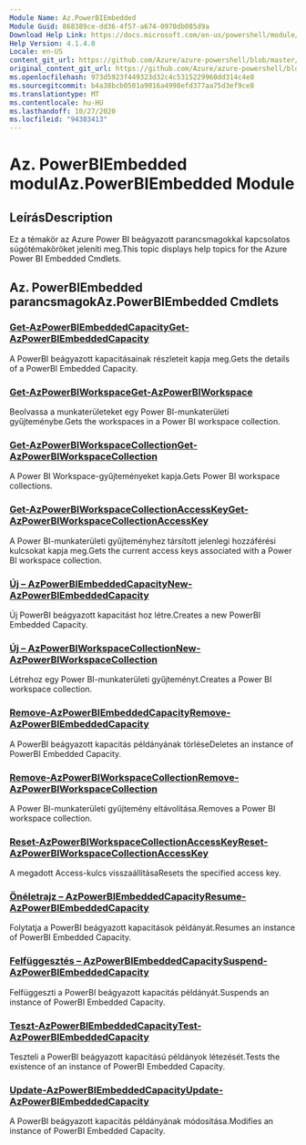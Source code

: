 ```yaml
---
Module Name: Az.PowerBIEmbedded
Module Guid: 868389ce-dd36-4f57-a674-0970db085d9a
Download Help Link: https://docs.microsoft.com/en-us/powershell/module/az.powerbiembedded
Help Version: 4.1.4.0
Locale: en-US
content_git_url: https://github.com/Azure/azure-powershell/blob/master/src/PowerBIEmbedded/PowerBIEmbedded/help/Az.PowerBIEmbedded.md
original_content_git_url: https://github.com/Azure/azure-powershell/blob/master/src/PowerBIEmbedded/PowerBIEmbedded/help/Az.PowerBIEmbedded.md
ms.openlocfilehash: 973d5923f449323d32c4c5315229960dd314c4e8
ms.sourcegitcommit: b4a38bcb0501a9016a4998efd377aa75d3ef9ce8
ms.translationtype: MT
ms.contentlocale: hu-HU
ms.lasthandoff: 10/27/2020
ms.locfileid: "94303413"
---
```

# <span data-ttu-id="24092-101">Az. PowerBIEmbedded modul</span><span class="sxs-lookup"><span data-stu-id="24092-101">Az.PowerBIEmbedded Module</span></span>
## <span data-ttu-id="24092-102">Leírás</span><span class="sxs-lookup"><span data-stu-id="24092-102">Description</span></span>
<span data-ttu-id="24092-103">Ez a témakör az Azure Power BI beágyazott parancsmagokkal kapcsolatos súgótémaköröket jeleníti meg.</span><span class="sxs-lookup"><span data-stu-id="24092-103">This topic displays help topics for the Azure Power BI Embedded Cmdlets.</span></span>

## <span data-ttu-id="24092-104">Az. PowerBIEmbedded parancsmagok</span><span class="sxs-lookup"><span data-stu-id="24092-104">Az.PowerBIEmbedded Cmdlets</span></span>
### [<span data-ttu-id="24092-105">Get-AzPowerBIEmbeddedCapacity</span><span class="sxs-lookup"><span data-stu-id="24092-105">Get-AzPowerBIEmbeddedCapacity</span></span>](Get-AzPowerBIEmbeddedCapacity.md)
<span data-ttu-id="24092-106">A PowerBI beágyazott kapacitásainak részleteit kapja meg.</span><span class="sxs-lookup"><span data-stu-id="24092-106">Gets the details of a PowerBI Embedded Capacity.</span></span>

### [<span data-ttu-id="24092-107">Get-AzPowerBIWorkspace</span><span class="sxs-lookup"><span data-stu-id="24092-107">Get-AzPowerBIWorkspace</span></span>](Get-AzPowerBIWorkspace.md)
<span data-ttu-id="24092-108">Beolvassa a munkaterületeket egy Power BI-munkaterületi gyűjteménybe.</span><span class="sxs-lookup"><span data-stu-id="24092-108">Gets the workspaces in a Power BI workspace collection.</span></span>

### [<span data-ttu-id="24092-109">Get-AzPowerBIWorkspaceCollection</span><span class="sxs-lookup"><span data-stu-id="24092-109">Get-AzPowerBIWorkspaceCollection</span></span>](Get-AzPowerBIWorkspaceCollection.md)
<span data-ttu-id="24092-110">A Power BI Workspace-gyűjteményeket kapja.</span><span class="sxs-lookup"><span data-stu-id="24092-110">Gets Power BI workspace collections.</span></span>

### [<span data-ttu-id="24092-111">Get-AzPowerBIWorkspaceCollectionAccessKey</span><span class="sxs-lookup"><span data-stu-id="24092-111">Get-AzPowerBIWorkspaceCollectionAccessKey</span></span>](Get-AzPowerBIWorkspaceCollectionAccessKey.md)
<span data-ttu-id="24092-112">A Power BI-munkaterületi gyűjteményhez társított jelenlegi hozzáférési kulcsokat kapja meg.</span><span class="sxs-lookup"><span data-stu-id="24092-112">Gets the current access keys associated with a Power BI workspace collection.</span></span>

### [<span data-ttu-id="24092-113">Új – AzPowerBIEmbeddedCapacity</span><span class="sxs-lookup"><span data-stu-id="24092-113">New-AzPowerBIEmbeddedCapacity</span></span>](New-AzPowerBIEmbeddedCapacity.md)
<span data-ttu-id="24092-114">Új PowerBI beágyazott kapacitást hoz létre.</span><span class="sxs-lookup"><span data-stu-id="24092-114">Creates a new PowerBI Embedded Capacity.</span></span>

### [<span data-ttu-id="24092-115">Új – AzPowerBIWorkspaceCollection</span><span class="sxs-lookup"><span data-stu-id="24092-115">New-AzPowerBIWorkspaceCollection</span></span>](New-AzPowerBIWorkspaceCollection.md)
<span data-ttu-id="24092-116">Létrehoz egy Power BI-munkaterületi gyűjteményt.</span><span class="sxs-lookup"><span data-stu-id="24092-116">Creates a Power BI workspace collection.</span></span>

### [<span data-ttu-id="24092-117">Remove-AzPowerBIEmbeddedCapacity</span><span class="sxs-lookup"><span data-stu-id="24092-117">Remove-AzPowerBIEmbeddedCapacity</span></span>](Remove-AzPowerBIEmbeddedCapacity.md)
<span data-ttu-id="24092-118">A PowerBI beágyazott kapacitás példányának törlése</span><span class="sxs-lookup"><span data-stu-id="24092-118">Deletes an instance of PowerBI Embedded Capacity.</span></span>

### [<span data-ttu-id="24092-119">Remove-AzPowerBIWorkspaceCollection</span><span class="sxs-lookup"><span data-stu-id="24092-119">Remove-AzPowerBIWorkspaceCollection</span></span>](Remove-AzPowerBIWorkspaceCollection.md)
<span data-ttu-id="24092-120">A Power BI-munkaterületi gyűjtemény eltávolítása.</span><span class="sxs-lookup"><span data-stu-id="24092-120">Removes a Power BI workspace collection.</span></span>

### [<span data-ttu-id="24092-121">Reset-AzPowerBIWorkspaceCollectionAccessKey</span><span class="sxs-lookup"><span data-stu-id="24092-121">Reset-AzPowerBIWorkspaceCollectionAccessKey</span></span>](Reset-AzPowerBIWorkspaceCollectionAccessKey.md)
<span data-ttu-id="24092-122">A megadott Access-kulcs visszaállítása</span><span class="sxs-lookup"><span data-stu-id="24092-122">Resets the specified access key.</span></span>

### [<span data-ttu-id="24092-123">Önéletrajz – AzPowerBIEmbeddedCapacity</span><span class="sxs-lookup"><span data-stu-id="24092-123">Resume-AzPowerBIEmbeddedCapacity</span></span>](Resume-AzPowerBIEmbeddedCapacity.md)
<span data-ttu-id="24092-124">Folytatja a PowerBI beágyazott kapacitások példányát.</span><span class="sxs-lookup"><span data-stu-id="24092-124">Resumes an instance of PowerBI Embedded Capacity.</span></span>

### [<span data-ttu-id="24092-125">Felfüggesztés – AzPowerBIEmbeddedCapacity</span><span class="sxs-lookup"><span data-stu-id="24092-125">Suspend-AzPowerBIEmbeddedCapacity</span></span>](Suspend-AzPowerBIEmbeddedCapacity.md)
<span data-ttu-id="24092-126">Felfüggeszti a PowerBI beágyazott kapacitás példányát.</span><span class="sxs-lookup"><span data-stu-id="24092-126">Suspends an instance of PowerBI Embedded Capacity.</span></span>

### [<span data-ttu-id="24092-127">Teszt-AzPowerBIEmbeddedCapacity</span><span class="sxs-lookup"><span data-stu-id="24092-127">Test-AzPowerBIEmbeddedCapacity</span></span>](Test-AzPowerBIEmbeddedCapacity.md)
<span data-ttu-id="24092-128">Teszteli a PowerBI beágyazott kapacitású példányok létezését.</span><span class="sxs-lookup"><span data-stu-id="24092-128">Tests the existence of an instance of PowerBI Embedded Capacity.</span></span>

### [<span data-ttu-id="24092-129">Update-AzPowerBIEmbeddedCapacity</span><span class="sxs-lookup"><span data-stu-id="24092-129">Update-AzPowerBIEmbeddedCapacity</span></span>](Update-AzPowerBIEmbeddedCapacity.md)
<span data-ttu-id="24092-130">A PowerBI beágyazott kapacitás példányának módosítása.</span><span class="sxs-lookup"><span data-stu-id="24092-130">Modifies  an instance of PowerBI Embedded Capacity.</span></span>

